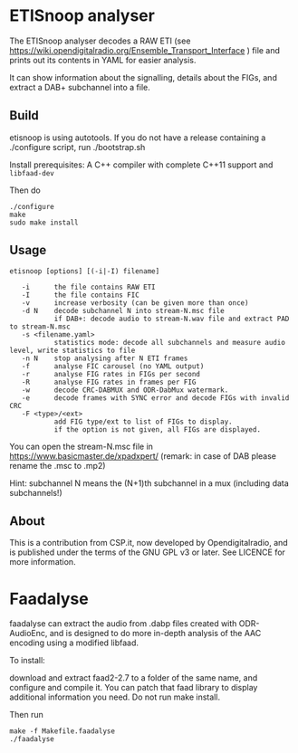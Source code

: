 ETISnoop analyser
=================

The ETISnoop analyser decodes a RAW ETI (see https://wiki.opendigitalradio.org/Ensemble_Transport_Interface ) file and prints out
its contents in YAML for easier analysis.

It can show information about the signalling, details about the FIGs,
and extract a DAB+ subchannel into a file.

Build
-----

etisnoop is using autotools. If you do not have a release containing a ./configure script,
run ./bootstrap.sh

Install prerequisites: A C++ compiler with complete C++11 support and `libfaad-dev`

Then do

    ./configure
    make
    sudo make install
    

Usage
-----

```
etisnoop [options] [(-i|-I) filename]

   -i      the file contains RAW ETI
   -I      the file contains FIC
   -v      increase verbosity (can be given more than once)
   -d N    decode subchannel N into stream-N.msc file
           if DAB+: decode audio to stream-N.wav file and extract PAD to stream-N.msc
   -s <filename.yaml>
           statistics mode: decode all subchannels and measure audio level, write statistics to file
   -n N    stop analysing after N ETI frames
   -f      analyse FIC carousel (no YAML output)
   -r      analyse FIG rates in FIGs per second
   -R      analyse FIG rates in frames per FIG
   -w      decode CRC-DABMUX and ODR-DabMux watermark.
   -e      decode frames with SYNC error and decode FIGs with invalid CRC
   -F <type>/<ext>
           add FIG type/ext to list of FIGs to display.
           if the option is not given, all FIGs are displayed.
```

You can open the stream-N.msc file in https://www.basicmaster.de/xpadxpert/ 
(remark: in case of DAB please rename the .msc to .mp2)

Hint: subchannel N means the (N+1)th subchannel in a mux (including data subchannels!)

About
-----

This is a contribution from CSP.it, now developed by Opendigitalradio,
and is published under the terms of the GNU GPL v3 or later.
See LICENCE for more information.


Faadalyse
=========

faadalyse can extract the audio from .dabp files created with ODR-AudioEnc,
and is designed to do more in-depth analysis of the AAC encoding using a modified
libfaad.

To install:

download and extract faad2-2.7 to a folder of the same name, and configure and compile it.
You can patch that faad library to display additional information you need.
Do not run make install.

Then run

    make -f Makefile.faadalyse
    ./faadalyse
